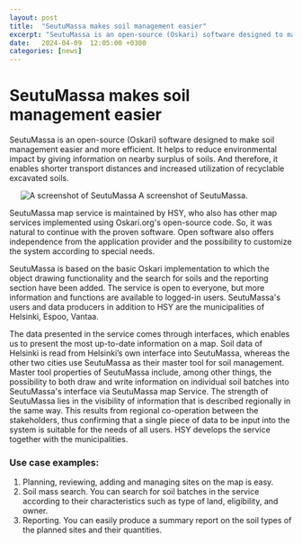 ```yaml
---
layout: post
title:  "SeutuMassa makes soil management easier"
excerpt: "SeutuMassa is an open-source (Oskari) software designed to make soil management easier and more efficient"
date:   2024-04-09  12:05:00 +0300
categories: [news]
---
```


# SeutuMassa makes soil management easier

SeutuMassa is an open-source (Oskari) software designed to make soil management easier and more efficient. It helps to reduce environmental impact by giving information on nearby surplus of soils. And therefore, it enables shorter transport distances and increased utilization of recyclable excavated soils.

<img src="/resources/seutumassa.png" class="img-responsive" style="margin-left: 20px; border-radius: 3%;" alt="A screenshot of SeutuMassa" />
A screenshot of SeutuMassa.

SeutuMassa map service is maintained by HSY, who also has other map services implemented using Oskari.org's open-source code. So, it was natural to continue with the proven software. Open software also offers independence from the application provider and the possibility to customize the system according to special needs.

SeutuMassa is based on the basic Oskari implementation to which the object drawing functionality and the search for soils and the reporting section have been added. The service is open to everyone, but more information and functions are available to logged-in users. SeutuMassa's users and data producers in addition to HSY are the municipalities of Helsinki, Espoo, Vantaa.

The data presented in the service comes through interfaces, which enables us to present the most up-to-date information on a map. Soil data of Helsinki is read from Helsinki’s own interface into SeutuMassa, whereas the other two cities use SeutuMassa as their master tool for soil management. Master tool properties of SeutuMassa include, among other things, the possibility to both draw and write information on individual soil batches into SeutuMassa's interface via SeutuMassa map Service. The strength of SeutuMassa lies in the visibility of information that is described regionally in the same way. This results from regional co-operation between the stakeholders, thus confirming that a single piece of data to be input into the system is suitable for the needs of all users. HSY develops the service together with the municipalities.

### Use case examples:
1. Planning, reviewing, adding and managing sites on the map is easy.
2. Soil mass search. You can search for soil batches in the service according to their characteristics such as type of land, eligibility, and owner.
3. Reporting. You can easily produce a summary report on the soil types of the planned sites and their quantities.
